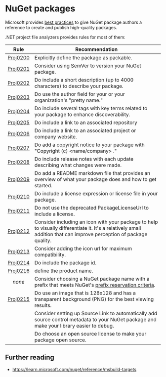 # NuGet packages
Microsoft provides [best practices](https://learn.microsoft.com/nuget/create-packages/package-authoring-best-practices)
to give NuGet package authors a reference to create and publish high-quality
packages.

.NET project file analyzers provides rules for most of them:

| Rule                             | Recommendation
|:--------------------------------:|----------------------------------------------
| [Proj0200](../rules/Proj0200.md) | Explicitly define the package as packable.
| [Proj0201](../rules/Proj0201.md) | Consider using SemVer to version your NuGet package.
| [Proj0202](../rules/Proj0202.md) | Do include a short description (up to 4000 characters) to describe your package.
| [Proj0203](../rules/Proj0203.md) | Do use the author field for your or your organization's "pretty name."
| [Proj0204](../rules/Proj0204.md) | Do include several tags with key terms related to your package to enhance discoverability.
| [Proj0205](../rules/Proj0205.md) | Do include a link to an associated repository
| [Proj0206](../rules/Proj0206.md) | Do include a link to an associated project or company website.
| [Proj0207](../rules/Proj0207.md) | Do add a copyright notice to your package with "Copyright (c) <name/company> <year>."
| [Proj0208](../rules/Proj0208.md) | Do include release notes with each update describing what changes were made.
| [Proj0209](../rules/Proj0209.md) | Do add a README markdown file that provides an overview of what your package does and how to get started.
| [Proj0210](../rules/Proj0210.md) | Do include a license expression or license file in your package.
| [Proj0211](../rules/Proj0211.md) | Do not use the deprecated PackageLicenseUrl to include a license.
| [Proj0212](../rules/Proj0212.md) | Consider including an icon with your package to help to visually differentiate it. It's a relatively small addition that can improve perception of package quality.
| [Proj0213](../rules/Proj0213.md) | Consider adding the icon url for maximum compatibility.
| [Proj0214](../rules/Proj0214.md) | Do include the package id.
| [Proj0216](../rules/Proj0216.md) | define the product name.
| *none*                           | Consider choosing a NuGet package name with a prefix that meets NuGet's [prefix reservation criteria](https://learn.microsoft.com/nuget/nuget-org/id-prefix-reservation).
| [Proj0215](../rules/Proj0215.md) | Do use an image that is 128x128 and has a transparent background (PNG) for the best viewing results.
|                                  | Consider setting up Source Link to automatically add source control metadata to your NuGet package and make your library easier to debug.
|                                  | Do choose an open source license to make your package open source.


## Further reading
* https://learn.microsoft.com/nuget/reference/msbuild-targets
